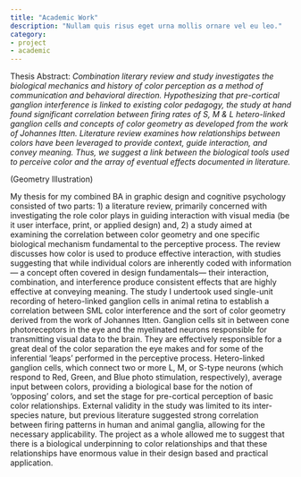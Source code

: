 ```yaml
---
title: "Academic Work"
description: "Nullam quis risus eget urna mollis ornare vel eu leo."
category:
- project
- academic
---
```

<p>Thesis Abstract: <i>Combination literary review and study investigates the biological mechanics and history of color perception as a method of communication and behavioral direction. Hypothesizing that pre-cortical ganglion interference is linked to existing color pedagogy, the study at hand found significant correlation between firing rates of S, M & L hetero-linked ganglion cells and concepts of color geometry as developed from the work of Johannes Itten. Literature review examines how relationships between colors have been leveraged to provide context, guide interaction, and convey meaning. Thus, we suggest a link between the biological tools used to perceive color and the array of eventual effects documented in literature.</i></p>

<p>(Geometry Illustration)</p>

<p>My thesis for my combined BA in graphic design and cognitive psychology consisted of two parts: 1) a literature review, primarily concerned with investigating the role color plays in guiding interaction with visual media (be it user interface, print, or applied design) and, 2) a study aimed at examining the correlation between color geometry and one specific biological mechanism fundamental to the perceptive process. The review discusses how color is used to produce effective interaction, with studies suggesting that while individual colors are inherently coded with information— a concept often covered in design fundamentals— their interaction, combination, and interference produce consistent effects that are highly effective at conveying meaning. The study I undertook used single-unit recording of hetero-linked ganglion cells in animal retina to establish a correlation between SML color interference and the sort of color geometry derived from the work of Johannes Itten. Ganglion cells sit in between cone photoreceptors in the eye and the myelinated neurons responsible for transmitting visual data to the brain. They are effectively responsible for a great deal of the color separation the eye makes and for some of the inferential ‘leaps’ performed in the perceptive process. Hetero-linked ganglion cells, which connect two or more L, M, or S-type neurons (which respond to Red, Green, and Blue photo stimulation, respectively), average input between colors, providing a biological base for the notion of ‘opposing’ colors, and set the stage for pre-cortical perception of basic color relationships. External validity in the study was limited to its inter-species nature, but previous literature suggested strong correlation between firing patterns in human and animal ganglia, allowing for the necessary applicability. The project as a whole allowed me to suggest that there is a biological underpinning to color relationships and that these relationships have enormous value in their design based and practical application. </p>